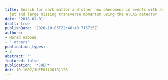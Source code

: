 ```yaml
---
title: Search for dark matter and other new phenomena in events with an energetic
  jet and large missing transverse momentum using the ATLAS detector
date: '2018-01-01'
draft: true
publishDate: '2020-10-05T22:46:40.715715Z'
authors:
- Morad Aaboud
- ' others'
publication_types:
- 2
abstract: ''
featured: false
publication: '*JHEP*'
doi: 10.1007/JHEP01(2018)126
---
```



